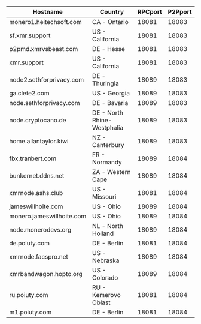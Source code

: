Hostname | Country | RPCport | P2Pport
--- | --- | --- | ---
monero1.heitechsoft.com | CA - Ontario | 18081 | 18083
sf.xmr.support | US - California | 18081 | 18083
p2pmd.xmrvsbeast.com | DE - Hesse | 18081 | 18083
xmr.support | US - California | 18081 | 18083
node2.sethforprivacy.com | DE - Thuringia | 18089 | 18083
ga.clete2.com | US - Georgia | 18089 | 18083
node.sethforprivacy.com | DE - Bavaria | 18089 | 18083
node.cryptocano.de | DE - North Rhine-Westphalia | 18089 | 18083
home.allantaylor.kiwi | NZ - Canterbury | 18089 | 18083
fbx.tranbert.com | FR - Normandy | 18089 | 18084
bunkernet.ddns.net | ZA - Western Cape | 18089 | 18084
xmrnode.ashs.club | US - Missouri | 18081 | 18084
jameswillhoite.com | US - Ohio | 18089 | 18084
monero.jameswillhoite.com | US - Ohio | 18089 | 18084
node.monerodevs.org | NL - North Holland | 18089 | 18084
de.poiuty.com | DE - Berlin | 18081 | 18084
xmrnode.facspro.net | US - Nebraska | 18089 | 18084
xmrbandwagon.hopto.org | US - Colorado | 18089 | 18084
ru.poiuty.com | RU - Kemerovo Oblast | 18081 | 18084
m1.poiuty.com | DE - Berlin | 18081 | 18084
